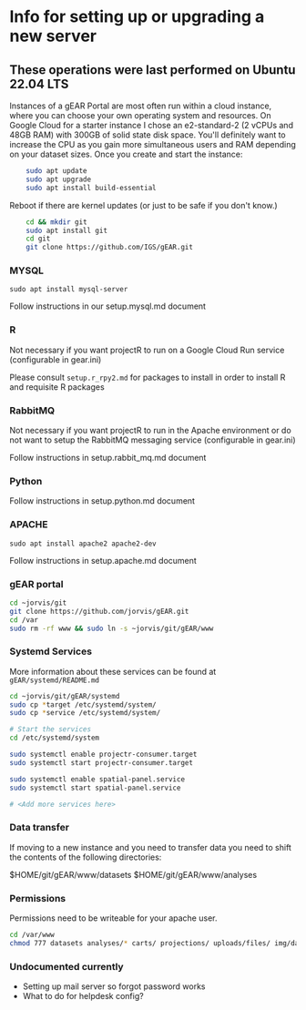 # Info for setting up or upgrading a new server

## These operations were last performed on Ubuntu 22.04 LTS

Instances of a gEAR Portal are most often run within a cloud instance, where you can choose your own operating system and resources.  On Google Cloud for a starter instance I chose an e2-standard-2 (2 vCPUs and 48GB RAM) with 300GB of solid state disk space.  You'll definitely want to increase the CPU as you gain more simultaneous users and RAM depending on your dataset sizes.  Once you create and start the instance:

```bash
    sudo apt update
    sudo apt upgrade
    sudo apt install build-essential
```

Reboot if there are kernel updates (or just to be safe if you don't know.)

```bash
    cd && mkdir git
    sudo apt install git
    cd git
    git clone https://github.com/IGS/gEAR.git
```

### MYSQL

`sudo apt install mysql-server`

Follow instructions in our setup.mysql.md document

### R

Not necessary if you want projectR to run on a Google Cloud Run service (configurable in gear.ini)

Please consult `setup.r_rpy2.md` for packages to install in order to install R and requisite R packages

### RabbitMQ

Not necessary if you want projectR to run in the Apache environment or do not want to setup the RabbitMQ messaging service (configurable in gear.ini)

Follow instructions in setup.rabbit_mq.md document

### Python

Follow instructions in setup.python.md document

### APACHE

`sudo apt install apache2 apache2-dev`

Follow instructions in setup.apache.md document

### gEAR portal

```bash
cd ~jorvis/git
git clone https://github.com/jorvis/gEAR.git
cd /var
sudo rm -rf www && sudo ln -s ~jorvis/git/gEAR/www
```

### Systemd Services

More information about these services can be found at `gEAR/systemd/README.md`

```bash
cd ~jorvis/git/gEAR/systemd
sudo cp *target /etc/systemd/system/
sudo cp *service /etc/systemd/system/

# Start the services
cd /etc/systemd/system

sudo systemctl enable projectr-consumer.target
sudo systemctl start projectr-consumer.target

sudo systemctl enable spatial-panel.service
sudo systemctl start spatial-panel.service

# <Add more services here>
```

### Data transfer

If moving to a new instance and you need to transfer data you need
to shift the contents of the following directories:

$HOME/git/gEAR/www/datasets
$HOME/git/gEAR/www/analyses

### Permissions

Permissions need to be writeable for your apache user.

```bash
cd /var/www
chmod 777 datasets analyses/* carts/ projections/ uploads/files/ img/dataset_previews/
```

### Undocumented currently

- Setting up mail server so forgot password works
- What to do for helpdesk config?
